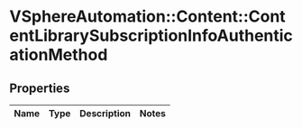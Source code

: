 # VSphereAutomation::Content::ContentLibrarySubscriptionInfoAuthenticationMethod

## Properties
Name | Type | Description | Notes
------------ | ------------- | ------------- | -------------


